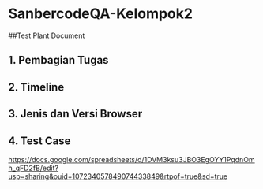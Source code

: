# SanbercodeQA-Kelompok2


##Test Plant Document 
## 1. Pembagian Tugas
## 2. Timeline
## 3. Jenis dan Versi Browser
## 4. Test Case
https://docs.google.com/spreadsheets/d/1DVM3ksu3JBO3EgOYY1PqdnOmh_qFD2fB/edit?usp=sharing&ouid=107234057849074433849&rtpof=true&sd=true
